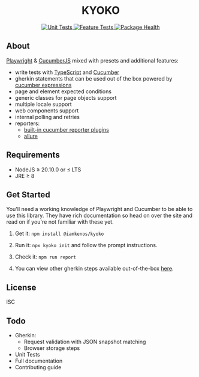 <!-- markdownlint-disable MD033 -->
<h1 align="center">KYOKO</h1>

<!-- TODO: CHANGE THIS -->
<p align="center" width="100%">
    <a href="https://github.com/iamkenos/kyoko/actions/workflows/unit-tests.yml">
        <img alt="Unit Tests" src="https://github.com/iamkenos/kyoko/actions/workflows/unit-tests.yml/badge.svg">
    </a>
    <a href="https://github.com/iamkenos/kyoko/actions/workflows/feature-tests.yml">
        <img alt="Feature Tests" src="https://github.com/iamkenos/kyoko/actions/workflows/feature-tests.yml/badge.svg">
    </a>
    <a href="https://snyk.io/advisor/npm-package/@iamkenos/kyoko">
        <img alt="Package Health" src="https://snyk.io/advisor/npm-package/@iamkenos/kyoko/badge.svg">
    </a>
</p>

## About

[Playwright](https://playwright.dev/) & [CucumberJS](https://cucumber.io/docs/installation/javascript/) mixed with presets and additional features:

- write tests with [TypeScript](https://www.typescriptlang.org/docs/handbook/modules.html) and [Cucumber](https://cucumber.io/docs/guides/overview/)
- gherkin statements that can be used out of the box powered by [cucumber expressions](https://github.com/cucumber/cucumber-expressions)
- page and element expected conditions
- generic classes for page objects support
- multiple locale support
- web components support
- internal polling and retries
- reporters:
  - [built-in cucumber reporter plugins](https://cucumber.io/docs/cucumber/reporting/?sbsearch=reporting&lang=javascript)
  - [allure](https://allurereport.org/docs/cucumberjs/)

## Requirements

- NodeJS ≥ 20.10.0 or ≤ LTS
- JRE ≥ 8

## Get Started

You'll need a working knowledge of Playwright and Cucumber to be able to use this library. They have rich documentation so head on over the site and read on if you're not familiar with these yet.

1. Get it: `npm install @iamkenos/kyoko`

2. Run it: `npx kyoko init` and follow the prompt instructions.

3. Check it: `npm run report`

4. You can view other gherkin steps available out-of-the-box [here](./demo/test/features).

## License

ISC

## Todo

- Gherkin:
  - Request validation with JSON snapshot matching
  - Browser storage steps
- Unit Tests
- Full documentation
- Contributing guide
